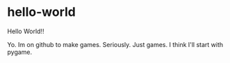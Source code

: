 # hello-world
Hello World!!

Yo. Im on github to make games. Seriously. Just games. I think I'll start with pygame.
